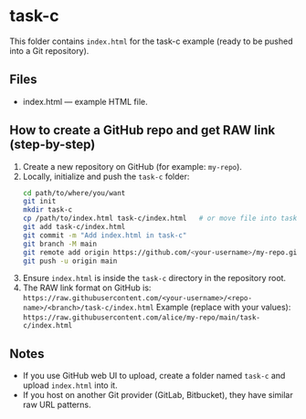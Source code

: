 # task-c
This folder contains `index.html` for the task-c example (ready to be pushed into a Git repository).

## Files
- index.html — example HTML file.

## How to create a GitHub repo and get RAW link (step-by-step)
1. Create a new repository on GitHub (for example: `my-repo`).
2. Locally, initialize and push the `task-c` folder:
   ```bash
   cd path/to/where/you/want
   git init
   mkdir task-c
   cp /path/to/index.html task-c/index.html   # or move file into task-c
   git add task-c/index.html
   git commit -m "Add index.html in task-c"
   git branch -M main
   git remote add origin https://github.com/<your-username>/my-repo.git
   git push -u origin main
   ```
3. Ensure `index.html` is inside the `task-c` directory in the repository root.
4. The RAW link format on GitHub is:
   `https://raw.githubusercontent.com/<your-username>/<repo-name>/<branch>/task-c/index.html`
   Example (replace with your values):
   `https://raw.githubusercontent.com/alice/my-repo/main/task-c/index.html`

## Notes
- If you use GitHub web UI to upload, create a folder named `task-c` and upload `index.html` into it.
- If you host on another Git provider (GitLab, Bitbucket), they have similar raw URL patterns.
